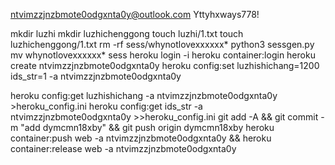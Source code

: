 ntvimzzjnzbmote0odgxnta0y@outlook.com
Yttyhxways778!

mkdir luzhi
mkdir luzhichenggong
touch luzhi/1.txt
touch luzhichenggong/1.txt
rm -rf sess/whynotlovexxxxxx*
python3 sessgen.py
mv whynotlovexxxxxx* sess
heroku login -i
heroku container:login
heroku create ntvimzzjnzbmote0odgxnta0y
heroku config:set luzhishichang=1200 ids_str=1 -a ntvimzzjnzbmote0odgxnta0y

heroku config:get luzhishichang -a ntvimzzjnzbmote0odgxnta0y >heroku_config.ini
heroku config:get ids_str -a ntvimzzjnzbmote0odgxnta0y >>heroku_config.ini
git add -A && git commit -m "add dymcmn18xby" && git push origin dymcmn18xby
heroku container:push web -a ntvimzzjnzbmote0odgxnta0y && heroku container:release web -a ntvimzzjnzbmote0odgxnta0y